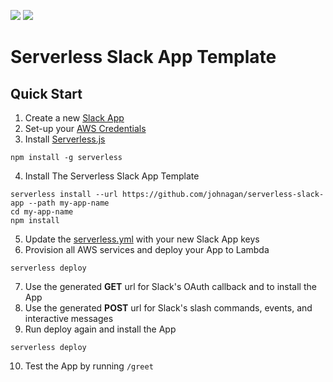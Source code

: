 ![](https://camo.githubusercontent.com/547c6da94c16fedb1aa60c9efda858282e22834f/687474703a2f2f7075626c69632e7365727665726c6573732e636f6d2f6261646765732f76332e737667) ![](https://camo.githubusercontent.com/d59450139b6d354f15a2252a47b457bb2cc43828/68747470733a2f2f696d672e736869656c64732e696f2f6e706d2f6c2f7365727665726c6573732e737667)

# Serverless Slack App Template

## Quick Start
1. Create a new [Slack App](api.slack.com/apps/new)
2. Set-up your [AWS Credentials](./docs/providers/aws/guide/credentials.md)
3. Install [Serverless.js](https://serverless.com)
  ```
  npm install -g serverless
  ```
4. Install The Serverless Slack App Template
  ```
  serverless install --url https://github.com/johnagan/serverless-slack-app --path my-app-name
  cd my-app-name
  npm install
  ```
5. Update the [serverless.yml](serverless.yml) with your new Slack App keys
6. Provision all AWS services and deploy your App to Lambda
  ```
  serverless deploy
  ```
7. Use the generated **GET** url for Slack's OAuth callback and to install the App
8. Use the generated **POST** url for Slack's slash commands, events, and interactive messages
9. Run deploy again and install the App
  ```
  serverless deploy
  ```
10. Test the App by running `/greet`
